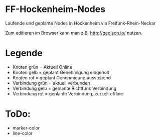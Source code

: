 FF-Hockenheim-Nodes
=============
Laufende und geplante Nodes in Hockenheim via Freifunk-Rhein-Neckar

Zum editieren im Browser kann man z.B. http://geojson.io/ nutzen.


Legende
=============

* Knoten grün = Aktuell Online
* Knoten gelb = geplant Genehmigung eingeholt
* Knoten rot = geplant Genehmigung ausstehend
* Verbindung grün = aktuell verbunden
* Verbindung gelb = geplante Richtfunk Verbindung
* Verbindung rot = geplante Verbindung, zurzeit offline


ToDo:
=============

* marker-color
* line-color

